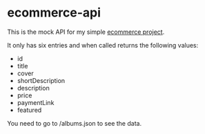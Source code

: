 # ecommerce-api
This is the mock API for my simple [ecommerce project](https://github.com/kenjinakagava/ecommerce).

It only has six entries and when called returns the following values:

- id 
- title
- cover
- shortDescription
- description
- price
- paymentLink
- featured

You need to go to /albums.json to see the data.
